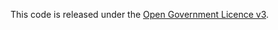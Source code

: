 This code is released under the [Open Government Licence v3](http://www.nationalarchives.gov.uk/doc/open-government-licence/version/3/).